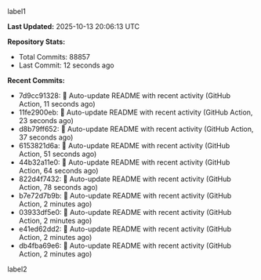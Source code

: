 
label1 
<!-- ACTIVITY_START -->
**Last Updated:** 2025-10-13 20:06:13 UTC

**Repository Stats:**
- Total Commits: 88857
- Last Commit: 12 seconds ago

**Recent Commits:**
- 7d9cc91328: 🤖 Auto-update README with recent activity (GitHub Action, 11 seconds ago)
- 11fe2900eb: 🤖 Auto-update README with recent activity (GitHub Action, 23 seconds ago)
- d8b79ff652: 🤖 Auto-update README with recent activity (GitHub Action, 37 seconds ago)
- 6153821d6a: 🤖 Auto-update README with recent activity (GitHub Action, 51 seconds ago)
- 44b32a11e0: 🤖 Auto-update README with recent activity (GitHub Action, 64 seconds ago)
- 822d4f7432: 🤖 Auto-update README with recent activity (GitHub Action, 78 seconds ago)
- b7e72d7b9b: 🤖 Auto-update README with recent activity (GitHub Action, 2 minutes ago)
- 03933df5e0: 🤖 Auto-update README with recent activity (GitHub Action, 2 minutes ago)
- e41ed62dd2: 🤖 Auto-update README with recent activity (GitHub Action, 2 minutes ago)
- db4fba69e6: 🤖 Auto-update README with recent activity (GitHub Action, 2 minutes ago)
<!-- ACTIVITY_END -->

label2

